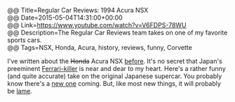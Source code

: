 @@ Title=Regular Car Reviews: 1994 Acura NSX  
@@ Date=2015-05-04T14:31:00+00:00  
@@ Link=https://www.youtube.com/watch?v=V6FDPS-78WU  
@@ Description=The Regular Car Reviews team takes on one of my favorite sports cars.  
@@ Tags=NSX, Honda, Acura, history, reviews, funny, Corvette  

I've written about the <s>Honda</s> Acura NSX [before][theoveranalyzed]. It's no secret that Japan's preeminent [Ferrari-killer][roadandtrack] is near and dear to my heart. Here's a rather funny (and quite accurate) take on the original Japanese supercar. You probably know there's a [new one][theoveranalyzed 2] coming. But, like most new things, it will probably be [lame][motortrend].

[motortrend]: http://www.motortrend.com/roadtests/coupes/1502_2015_chevrolet_corvette_z06_first_test/#__federated=1
[roadandtrack]: http://www.roadandtrack.com/new-cars/first-drives/reviews/a8837/first-drive-1990-acura-nsx/
[theoveranalyzed]: @@SiteRoot@@/2015/2/13/the-honda-nsx
[theoveranalyzed 2]: @@SiteRoot@@/2015/3/6/honda-nsx-at-geneva-2015